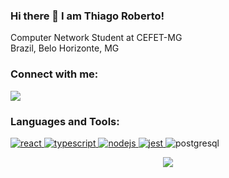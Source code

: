 ### Hi there 👋 I am Thiago Roberto!

Computer Network Student at CEFET-MG<br>
Brazil, Belo Horizonte, MG

<h3 align="left">Connect with me:</h3>
<p align="left">
  
  <a href="https://www.linkedin.com/in/thiago-roberto-69763b142/">
  <img src="https://camo.githubusercontent.com/a493f6833f99fb3c85788d6d9305e6b7a42b838e5ee5d138fd9a8214a7e77472/68747470733a2f2f696d672e736869656c64732e696f2f62616467652f6c696e6b6564696e2d2532333030373742352e7376673f267374796c653d666f722d7468652d6261646765266c6f676f3d6c696e6b6564696e266c6f676f436f6c6f723d7768697465" data-canonical-src="https://img.shields.io/badge/linkedin-%230077B5.svg?&amp;style=for-the-badge&amp;logo=linkedin&amp;logoColor=white" style="max-width:100%;">
</a>

</p>

<h3 align="left">Languages and Tools:</h3>
<p align="left"> <a href="https://reactjs.org/" target="_blank" rel="noreferrer"> <img src="https://img.shields.io/badge/React-20232A?style=for-the-badge&logo=react&logoColor=61DAFB" alt="react" /> </a> <a href="https://www.typescriptlang.org/" target="_blank" rel="noreferrer"> <img src="https://img.shields.io/badge/TypeScript-007ACC?style=for-the-badge&logo=typescript&logoColor=white" alt="typescript" /> </a> <a href="https://nodejs.org" target="_blank" rel="noreferrer"> <img src="https://img.shields.io/badge/Node.js-339933?style=for-the-badge&logo=nodedotjs&logoColor=white" alt="nodejs"/> </a> <a href="https://www.postgresql.org" target="_blank" rel="noreferrer">  <a href="https://jestjs.io" target="_blank" rel="noreferrer"> <img src="https://img.shields.io/badge/Jest-C21325?style=for-the-badge&logo=jest&logoColor=white" alt="jest"/> </a>   <img src="https://img.shields.io/badge/PostgreSQL-316192?style=for-the-badge&logo=postgresql&logoColor=white" alt="postgresql" /> </a>  </p>


<p align="center"> <img src=https://github-readme-stats.vercel.app/api/top-langs/?username=supertgo&layout=compact&langs_count=8&theme=dracula /> </p>



